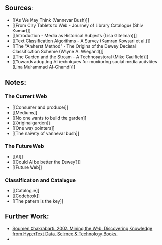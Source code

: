 ## Sources: 
- [[As We May Think (Vannevar Bush)]]
- [[From Clay Tablets to Web - Journey of Library Catalogue (Shiv Kumar)]]
- [[Introduction - Media as Historical Subjects (Lisa Gitelman)]]
- [[Text Classification Algorithms - A Survey (Kamran Kowsari et al.)]]
- [[The "Amherst Method" - The Origins of the Dewey Decimal Classification Scheme (Wayne A. Wiegand)]]
- [[The Garden and the Stream - A Technopastoral (Mike Caulfield)]]
- [[Towards adopting AI techniques for monitoring social media activities (Lina Muhammad Al-Ghamdi)]]


## Notes:
### The Current Web
- [[Consumer and producer]]
- [[Mediums]]
- [[No one wants to build the garden]]
- [[Original garden]]
- [[One way pointers]]
- [[The naivety of vannevar bush]]

### The Future Web
- [[AI]]
- [[Could AI be better the Dewey?]]
- [[Future Web]]

### Classification and Catalogue
- [[Catalogue]]
- [[Codebook]]
- [[The pattern is the key]]


## Further Work:
- [Soumen Chakrabarti. 2002. Mining the Web: Discovering Knowledge from HyperText Data. Science & Technology Books.](https://books.google.ca/books/about/Mining_the_Web.html?id=EtXSW9owrYYC&source=kp_book_description&redir_esc=y)
- 